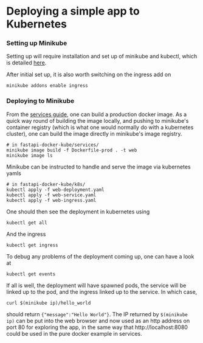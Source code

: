 # Deploying a simple app to Kubernetes

### Setting up Minikube

Setting up will require installation and set up of minikube and kubectl, which is detailed [here](https://www.linuxtechi.com/how-to-install-minikube-on-ubuntu/).

After initial set up, it is also worth switching on the ingress add on
```
minikube addons enable ingress
```

### Deploying to Minikube

From the [services guide](../services/README.md), one can build a production docker image. As a quick way round of building the image locally, and pushing to minikube's container registry (which is what one would normally do with a kubernetes cluster), one can build the image directly in minikube's image registry.

```
# in fastapi-docker-kube/services/
minikube image build -f Dockerfile-prod . -t web
minikube image ls
```

Minikube can be instructed to handle and serve the image via kubernetes yamls
```
# in fastapi-docker-kube/k8s/
kubectl apply -f web-deployment.yaml
kubectl apply -f web-service.yaml
kubectl apply -f web-ingress.yaml
```

One should then see the deployment in kubernetes using
```
kubectl get all
```

And the ingress
```
kubectl get ingress
```

To debug any problems of the deployment coming up, one can have a look at
```
kubectl get events
```

If all is well, the deployment will have spawned pods, the service will be linked up to the pod, and the ingress linked up to the service. In which case,

```
curl $(minikube ip)/hello_world
```

should return `{"message":"Hello World"}`. The IP returned by `$(minikube ip)` can be put into the web browser and now used as an http address on port 80 for exploring the app, in the same way that http://localhost:8080 could be used in the pure docker example in services.
